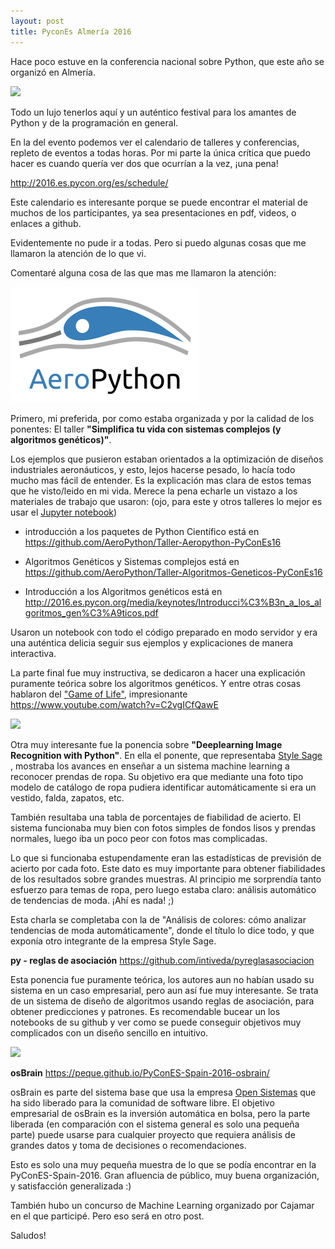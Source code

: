 ```yaml
---
layout: post
title: PyconEs Almería 2016
---
```


Hace poco estuve en la conferencia nacional sobre Python, que este año se organizó en Almería.

![](https://pbs.twimg.com/profile_images/743356612086116355/6X4srwCV.jpg)

Todo un lujo tenerlos aquí y un auténtico festival para los amantes de Python y de la programación en general.



En la del evento podemos ver el calendario de talleres y conferencias, repleto de eventos a todas horas.
Por mi parte la única crítica que puedo hacer es cuando quería ver dos que ocurrían a la vez, ¡una pena!

http://2016.es.pycon.org/es/schedule/

Este calendario es interesante porque se puede encontrar el material de muchos de los participantes, ya sea presentaciones en pdf, videos, o enlaces a github.


Evidentemente no pude ir a todas. Pero si puedo algunas cosas que me llamaron la atención de lo que vi.

Comentaré alguna cosa de las que mas me llamaron la atención:

![](https://raw.githubusercontent.com/AeroPython/Taller-Algoritmos-Geneticos-PyConEs16/master/static/aeropython_name_mini.png)

Primero, mi preferida, por como estaba organizada y por la calidad de los ponentes: El taller **"Simplifica tu vida con sistemas complejos (y algoritmos genéticos)"**.

Los ejemplos que pusieron estaban orientados a la optimización de diseños industriales aeronáuticos, y esto, lejos hacerse pesado, lo hacía todo mucho mas fácil de entender. Es la explicación mas clara de estos temas que he visto/leido en mi vida.
Merece la pena echarle un vistazo a los materiales de trabajo que usaron:
(ojo, para este y otros talleres lo mejor es usar el [Jupyter notebook](http://jupyter.org/))

- introducción a los paquetes de Python Científico está en https://github.com/AeroPython/Taller-Aeropython-PyConEs16

- Algoritmos Genéticos y Sistemas complejos está en https://github.com/AeroPython/Taller-Algoritmos-Geneticos-PyConEs16

- Introducción a los Algoritmos genéticos está en http://2016.es.pycon.org/media/keynotes/Introducci%C3%B3n_a_los_algoritmos_gen%C3%A9ticos.pdf


Usaron un notebook con todo el código preparado en modo servidor y era una auténtica delicia seguir sus ejemplos y explicaciones de manera interactiva.

La parte final fue muy instructiva, se dedicaron a hacer una explicación puramente teórica sobre los algoritmos genéticos. Y entre otras cosas hablaron del ["Game of Life"](https://es.wikipedia.org/wiki/Juego_de_la_vida), impresionante https://www.youtube.com/watch?v=C2vgICfQawE



![](https://static1.squarespace.com/static/52fa93b7e4b09cd16a6f20a6/t/53cfbee9e4b0e9800a541f23/1406123754181/19thamendment_logo.png)


Otra muy interesante fue la ponencia sobre **"Deeplearning Image Recognition with Python"**. En ella el ponente, que representaba [Style Sage](http://www.stylesage.co/) , mostraba los avances en enseñar a un sistema machine learning a reconocer prendas de ropa. Su objetivo era que mediante una foto tipo modelo de catálogo de ropa pudiera identificar automáticamente si era un vestido, falda, zapatos, etc.

También resultaba una tabla de porcentajes de fiabilidad de acierto. El sistema funcionaba muy bien con fotos simples de fondos lisos y prendas normales, luego iba un poco peor con fotos mas complicadas.

Lo que si funcionaba estupendamente eran las estadísticas de previsión de acierto por cada foto. Este dato es muy importante para obtener fiabilidades de los resultados sobre grandes muestras.
Al principio me sorprendía tanto esfuerzo para temas de ropa, pero luego estaba claro: análisis automático de tendencias de moda. ¡Ahí es nada! ;)

Esta charla se completaba con la de "Análisis de colores: cómo analizar tendencias de moda automáticamente", donde el título lo dice todo, y que exponía otro integrante de la empresa Style Sage.


**py - reglas de asociación**
https://github.com/intiveda/pyreglasasociacion

Esta ponencia fue puramente teórica, los autores aun no habían usado su sistema en un caso empresarial, pero aun así fue muy interesante.
Se trata de un sistema de diseño de algoritmos usando reglas de asociación, para obtener predicciones y patrones.
Es recomendable bucear un los notebooks de su github y ver como se puede conseguir objetivos muy complicados con un diseño sencillo en intuitivo.

![](https://camo.githubusercontent.com/79e71a36859d29d387cfe2e5db79f693da087f44/68747470733a2f2f63646e2e7261776769742e636f6d2f6f70656e73697374656d61732d6875622f6f73627261696e2f6d61737465722f646f63732f736f757263652f5f7374617469632f6f73627261696e2d6c6f676f2d6e616d652e737667)

**osBrain**
https://peque.github.io/PyConES-Spain-2016-osbrain/

osBrain es parte del sistema base que usa la empresa [Open Sistemas](http://www.opensistemas.com/) que ha sido liberado para la comunidad de software libre.
El objetivo empresarial de osBrain es la inversión automática en bolsa, pero la parte liberada (en comparación con el sistema general es solo una pequeña parte) puede usarse para cualquier proyecto que requiera análisis de grandes datos y toma de decisiones o recomendaciones.

Esto es solo una muy pequeña muestra de lo que se podía encontrar en la PyConES-Spain-2016. Gran afluencia de público, muy buena organización, y satisfacción generalizada :)

También hubo un concurso de Machine Learning organizado por Cajamar en el que participé. Pero eso será en otro post.

Saludos!
